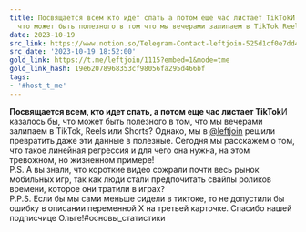 ```yaml
---
title: Посвящается всем кто идет спать а потом еще час листает TikTokИ казалось бы
  что может быть полезного в том что мы вечерами залипаем в TikTok Reels или
date: 2023-10-19
src_link: https://www.notion.so/Telegram-Contact-leftjoin-525d1cf0e7dd4b64aaee6b0b24de1a31
src_date: '2023-10-19 18:52:00'
gold_link: https://t.me/leftjoin/1115?embed=1&mode=tme
gold_link_hash: 19e62078968353cf98056fa295d466bf
tags:
- '#host_t_me'
---
```


**Посвящается всем, кто идет спать, а потом еще час листает TikTok**И казалось бы, что может быть полезного в том, что мы вечерами залипаем в TikTok, Reels или Shorts? Однако, мы в [@leftjoin](https://t.me/leftjoin) решили превратить даже эти данные в полезные. Сегодня мы расскажем о том, что такое линейная регрессия и для чего она нужна, на этом тревожном, но жизненном примере!  
P.S. А вы знали, что короткие видео сожрали почти весь рынок мобильных игр, так как люди стали предпочитать свайпы роликов времени, которое они тратили в играх?   
P.P.S. Если бы мы сами меньше сидели в тиктоке, то не допустили бы ошибку в описании переменной Х на третьей карточке. Спасибо нашей подписчице Ольге!#основы\_статистики